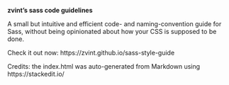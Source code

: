 **zvint’s sass code guidelines**

A small but intuitive and efficient code- and naming-convention guide for Sass, without being opinionated about how your CSS is supposed to be done.
<p>Check it out now: https://zvint.github.io/sass-style-guide</p>

<p>Credits: the index.html was auto-generated from Markdown using https://stackedit.io/</p> 
